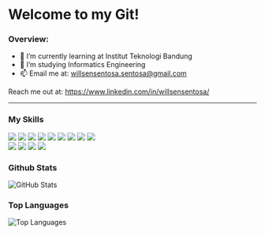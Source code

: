 # Welcome to my Git!

### Overview:

- 🌱 I’m currently learning at Institut Teknologi Bandung
- 👯 I’m studying Informatics Engineering
- 📫 Email me at: willsensentosa.sentosa@gmail.com

Reach me out at: https://www.linkedin.com/in/willsensentosa/

---

### My Skills
<p>
<img src="https://img.shields.io/badge/java-%23ED8B00.svg?&style=flat-square&logo=java&logoColor=white"/>
<img src="https://img.shields.io/badge/javascript-%23777BB4.svg?&style=flat-square&logo=php&logoColor=white"/>
<img src="https://img.shields.io/badge/c++%20-%2300599C.svg?&style=flat-square&logo=c%2B%2B&ogoColor=white"/>
<img src="https://img.shields.io/badge/c%20-%2300599C.svg?&style=flat-square&logo=c&logoColor=white"/>
<img src="https://img.shields.io/badge/css3%20-%231572B6.svg?&style=flat-square&logo=css3&logoColor=white"/>
<img src="https://img.shields.io/badge/html5%20-%23E34F26.svg?&style=flat-square&logo=html5&logoColor=white"/>
<img src="https://img.shields.io/badge/php-%23777BB4.svg?&style=flat-square&logo=php&logoColor=white"/>
<img src="https://img.shields.io/badge/mysql-%2300f.svg?&style=flat-square&logo=mysql&logoColor=white"/>
<img src="https://img.shields.io/badge/-Arduino-00979D?style=flat-square&logo=Arduino&logoColor=white"/> <br/>
<img src="https://img.shields.io/badge/git%20-%23F05033.svg?&style=flat-square&logo=git&logoColor=white"/>
<img src="https://img.shields.io/badge/python%20-%23181717.svg?&style=flat-square&logo=python&logoColor=white"/>
<img src="https://img.shields.io/badge/unity%20-%23121011.svg?&style=flat-square&logo=unity&logoColor=white"/>
<img src="https://img.shields.io/badge/-Jupyter%20Notebook-orange.svg?&style=flat-square&logo=php&logoColor=white"/>
</p>


### Github Stats
<p><img src="https://github-readme-stats.vercel.app/api?username=WillsenS&amp;show_icons=true&amp;count_private=true&amp;theme=vue" alt="GitHub Stats"></p>

### Top Languages
<p><img src="https://github-readme-stats.vercel.app/api/top-langs/?username=WillsenS&langs_count=10;layout=compact" alt="Top Languages"></p>


